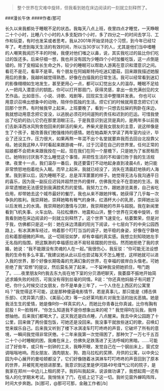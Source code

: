 > 整个世界在灾难中旋转，但我看到她在床边阅读的一刻就立刻释然了。

###漫长午休
####作者/那可

长久以来我都处于睡眠不足的状态。我每天八点上班，夜里四点才睡觉，一天睁眼二十个小时，比睡八个小时的人多支配四个小时，多了四分之一的时间去学习、工作和玩耍，有时也发呆或者思考。我从2001年开始坚持这个习惯，到今年已经12年了。考虑到每天生活的有效时间，所以当30岁以下的人，尤其是他们当中嗜睡的人嘲笑我阅历不丰的时候，我便对他们嗤之以鼻，说，其实我吃过的盐比你们吃过的饭还多。后来仔细一想，我也并没有因为少睡四个小时加餐吃饭，这一点倒是错的。除了变相延长生命之外，较少的睡眠可以帮助人游离在意识和潜意识之间。看花不是花，看草不是草。有个朋友在阿姆斯特丹吃迷幻蘑菇，回来跟我描述她服用后的景象，我越听越觉得熟悉，好像在白描我的日常生活。我可以经常看到迷幻的影像栩栩如生地发生，甚至更用心一点，都可以幻觉出女人的温存。睡眠不足给人一把闯入潜意识的钥匙，你可以打开那扇门，获得灵感，拿出一些充满创见的文艺作品，比如音乐、小说、诗歌、戏剧等，回现实生活中整理并发表。 你也可以用意识召唤出想象中的动物，陪伴你孤独的生活。烦它们的时候就用意念把它们关回那个世界。有时候我早上起来，上班要晚了，看到一只想去拉屎的狗卧在床边，我就想动用意念把它变没，以逃脱必须花时间遛狗的责任和迟到的厄运。可惜我使出了吃奶的劲儿它仍在那里泪眼汪汪。于是我意识到这货是真的，是两年多以前我们去新泽西冰风狗舍抱回来的鲜活的柴犬。养柴犬是我女朋友的主意，说这样像是生了个孩子，能改善我们勉强维持的感情。她在帕森斯大学读了两年室内设计，毕业了还没工作，压力很大，如果再熬一年混不出个名堂就要弃我而去回台北投靠父母。她说我这种人平时看起来跟游魂一样，过于沉浸在自己的世界里。任何正常的姑娘都不会把未来跟我拴在一起，现在我们在同一个屋檐下，只是她为了省房租而已。她特别讨厌我不怎么睡觉这个事情，并把性生活的不和谐归咎于我的生活规律。夜里十一点，我们温存一番后，我还要雷打不动地起身直到凌晨4点，她只能非常愤怒地抱着枕头入眠。而早上起床，我就已经没了，消失在清晨赶地铁的人海里。我到家以后，因为睡眠不足，总是浑浑噩噩的样子。她觉得无法与我沟通平日的喜乐，因为我一副反应迟钝并超然世外的傻样，仿佛我完全不在意她的生活。我非常遗憾她无法感受到我满腔炙烈的爱情。我努力工作，跟她游览美景，自己省吃俭用，却带她去这个城市最好的餐厅。我也从来不跟她拌嘴，她获得了几乎每一次争执的胜利。我崇拜她，崇拜她略有稚气的身体，红酒杯大小的乳房，崇拜她出浴以后发梢上的水滴。我崇拜她的激情与沉默，我崇拜她的市井与超脱。我在新闻里看到飞机失事、火车出轨、马拉松爆炸、地震和山洪，整个世界在灾难中旋转，但我看到她在床边阅读的一刻就立刻释然了。这个世界飞速变化，枯萎繁荣，但是对于我，仿佛都只是这一刻：她在床边清晨的阳光下阅读，十七层向下的中央公园西路上，有冰淇淋车经过，响着那个叮叮当当的调子，她平稳的身姿，好像在宁静地应和着那细微的声响。这一切斑驳如梦，却有幸福的真实感。我想立刻知晓她左手无名指的指围，把这飘渺的幸福感拉进不易轻易摆脱的世俗。然而她拒绝了我的求婚，她说：“我不能跟没有灵魂的人在一起。”我很伤心，我反驳：“你可能无法设想我的生命有多么丰富。”我建议她从此以后也尝试每天不怎么睡觉，这样她就可以进入我的世界，那个好像长期吸毒的充满幻象的世界，在幸福的彼岸白头偕老。可她拒绝了我“双修”的提议，然后莫名哭了起来，一不留神我没把她抓住，甩门跑了。……夜里朋友R约我去东九街在地下室的分贝酒吧聊天，我萎靡不振地开始简述求婚失败的经历，可我没有得到丝毫的同情。R说：“你还真他妈脑子有问题了吧，你什么时候交过女朋友，你不是单身三年了，一个人住在上西区的公寓里吗？”我觉得这不可能，这是那种傻逼电影情节，若是真事儿，那只能是《搏击俱乐部》、《灵异第六感》、《美丽心灵》等一众好莱坞影片对我生活的拙劣恶搞。她是我活生生的爱情，她是像R你一样真实的人，而她比你青春比你真诚，比你有胸有屁股！R一脸贱样，“你怎么知道我不是你想象出来的呢？” 我觉得R在玩我，我特想抽他。后来我们都喝大了。这天我还是四点睡，八点醒来。我去中央公园跑了十公里，回来做了两份蛋包饭，可她还是没回来。我没事干就放些迷幻的歌，召唤幻觉来娱乐自己。后来我又听到了楼下冰淇凌车叮叮咚咚的声音，它破坏了所有的意境，一瞬间我觉得非常厌倦。十二年来我第一次觉得困了，那种欠了一万七千五百二十个小时睡眠的困，我瘫在床上，仿佛失足跌落进了无法呼喊的黑暗。……可能过了好些年，或只有一刻钟的工夫，我睁开眼，发觉自己在一个钢丝床上，窗式空调嗡嗡地响。而女朋友、酒肉朋友、狗、跑马拉松的奖牌、月供的公寓，以中央公园为中心展开的曼哈顿都没了，它们好像随着冰淇淋车叮叮咚咚的声音回到了原本的世界，并被死死地锁进那里。我意识到这里是伊河路49号煤气公司的院子，是我家在郑州一中边儿上租的房子。我妈叫我起床，说该做功课了，我想起周一还有恼人的化学期末考试。我悄悄关了门，在纸上记下这一切。我听见窗外蝉鸣阵阵，时间大步奔跑。[b]那可，@那可可那，金融工作者[/b] 